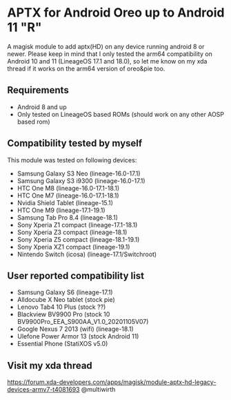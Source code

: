 # APTX for Android Oreo up to Android 11 "R"

A magisk module to add aptx(HD) on any device running android 8 or newer. Please keep in mind that I only tested the arm64 compatibility on Android 10 and 11 (LineageOS 17.1 and 18.0), so let me know on my xda thread if it works on the arm64 version of oreo&pie too.

## Requirements
- Android 8 and up
- Only tested on LineageOS based ROMs (should work on any other AOSP based rom)

## Compatibility tested by myself
This module was tested on following devices:
- Samsung Galaxy S3 Neo (lineage-16.0-17.1)
- Samsung Galaxy S3 i9300 (lineage-16.0-17.1)
- HTC One M8  (lineage-16.0-17.1-18.1)
- HTC One M7  (lineage-16.0-17.1-18.1)
- Nvidia Shield Tablet  (lineage-15.1)
- HTC One M9  (lineage-17.1-19.1)
- Samsung Tab Pro 8.4 (lineage-18.1)
- Sony Xperia Z1 compact (lineage-17.1-18.1)
- Sony Xperia Z3 compact (lineage-18.1)
- Sony Xperia Z5 compact (lineage-18.1-19.1)
- Sony Xperia XZ1 compact (lineage-19.1)
- Nintendo Switch (icosa) (lineage-17.1/Switchroot)

## User reported compatibility list
- Samsung Galaxy S6 (lineage-17.1)
- Alldocube X Neo tablet (stock pie)
- Lenovo Tab4 10 Plus (stock ??)
- Blackview BV9900 Pro (stock 10 BV9900Pro_EEA_S900AA_V1.0_20201105V07)
- Google Nexus 7 2013 (wifi) (lineage-18.1)
- Ulefone Power Armor 13 (stock Android 11)
- Essential Phone (StatiXOS v5.0)

## Visit my xda thread
https://forum.xda-developers.com/apps/magisk/module-aptx-hd-legacy-devices-armv7-t4081693
@multiwirth
